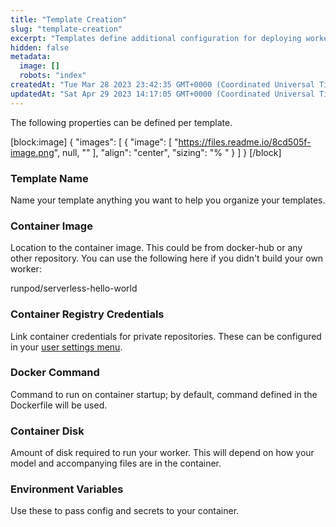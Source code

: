 ```yaml
---
title: "Template Creation"
slug: "template-creation"
excerpt: "Templates define additional configuration for deploying workers."
hidden: false
metadata: 
  image: []
  robots: "index"
createdAt: "Tue Mar 28 2023 23:42:35 GMT+0000 (Coordinated Universal Time)"
updatedAt: "Sat Apr 29 2023 14:17:05 GMT+0000 (Coordinated Universal Time)"
---
```


The following properties can be defined per template.

[block:image]
{
"images": [
{
"image": [
"https://files.readme.io/8cd505f-image.png",
null,
""
],
"align": "center",
"sizing": "% "
}
]
}
[/block]

### Template Name

Name your template anything you want to help you organize your templates.

### Container Image

Location to the container image. This could be from docker-hub or any other repository. You can use the following here if you didn't build your own worker:

runpod/serverless-hello-world

### Container Registry Credentials

Link container credentials for private repositories. These can be configured in your [user settings menu](https://www.runpod.io/console/serverless/user/settings).

### Docker Command

Command to run on container startup; by default, command defined in the Dockerfile will be used.

### Container Disk

Amount of disk required to run your worker. This will depend on how your model and accompanying files are in the container.

### Environment Variables

Use these to pass config and secrets to your container.
